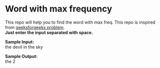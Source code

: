 # Word with max frequency

This repo will help you to find the word with max freq. This repo is inspired from [geeksforgeeks problem](https://practice.geeksforgeeks.org/problems/word-with-maximum-frequency0120/1).\
**Just enter the input separated with space.**

**Sample Input:**\
the devil in the sky

**Sample Output:**\
the 2
